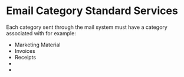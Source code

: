 # Email Category Standard Services

Each category sent through the mail system must have a category associated with for example:

- Marketing Material
- Invoices
- Receipts
-
-
